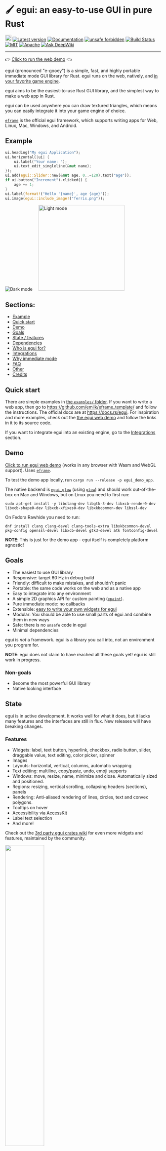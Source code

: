 # 🖌 egui: an easy-to-use GUI in pure Rust

[<img alt="github" src="https://img.shields.io/badge/github-emilk/egui-8da0cb?logo=github" height="20">](https://github.com/foxxcn/eguizh)
[![Latest version](https://img.shields.io/crates/v/egui.svg)](https://crates.io/crates/egui)
[![Documentation](https://docs.rs/egui/badge.svg)](https://docs.rs/egui)
[![unsafe forbidden](https://img.shields.io/badge/unsafe-forbidden-success.svg)](https://github.com/rust-secure-code/safety-dance/)
[![Build Status](https://github.com/foxxcn/eguizh/workflows/Rust/badge.svg)](https://github.com/foxxcn/eguizh/actions/workflows/rust.yml)
[![MIT](https://img.shields.io/badge/license-MIT-blue.svg)](https://github.com/foxxcn/eguizh/blob/main/LICENSE-MIT)
[![Apache](https://img.shields.io/badge/license-Apache-blue.svg)](https://github.com/foxxcn/eguizh/blob/main/LICENSE-APACHE)
[![Ask DeepWiki](https://deepwiki.com/badge.svg)](https://deepwiki.com/foxxcn/eguizh)

---

👉 [Click to run the web demo](https://www.egui.rs/#demo) 👈

egui (pronounced "e-gooey") is a simple, fast, and highly portable immediate mode GUI library for Rust. egui runs on the web, natively, and [in your favorite game engine](#integrations).

egui aims to be the easiest-to-use Rust GUI library, and the simplest way to make a web app in Rust.

egui can be used anywhere you can draw textured triangles, which means you can easily integrate it into your game engine of choice.

[`eframe`](https://github.com/foxxcn/eguizh/tree/main/crates/eframe) is the official egui framework, which supports writing apps for Web, Linux, Mac, Windows, and Android.

## Example

```rust
ui.heading("My egui Application");
ui.horizontal(|ui| {
    ui.label("Your name: ");
    ui.text_edit_singleline(&mut name);
});
ui.add(egui::Slider::new(&mut age, 0..=120).text("age"));
if ui.button("Increment").clicked() {
    age += 1;
}
ui.label(format!("Hello '{name}', age {age}"));
ui.image(egui::include_image!("ferris.png"));
```

<img alt="Dark mode" src="https://github.com/user-attachments/assets/3b446d29-99d8-4c82-86bb-4d8ef0516017"> &nbsp; &nbsp; <img alt="Light mode" src="https://github.com/user-attachments/assets/a5e7da93-89a8-4ba0-86b8-0fa2228a4f62" height="278">

## Sections:

- [Example](#example)
- [Quick start](#quick-start)
- [Demo](#demo)
- [Goals](#goals)
- [State / features](#state)
- [Dependencies](#dependencies)
- [Who is egui for?](#who-is-egui-for)
- [Integrations](#integrations)
- [Why immediate mode](#why-immediate-mode)
- [FAQ](#faq)
- [Other](#other)
- [Credits](#credits)

## Quick start

There are simple examples in [the `examples/` folder](https://github.com/foxxcn/eguizh/blob/main/examples/). If you want to write a web app, then go to <https://github.com/emilk/eframe_template/> and follow the instructions. The official docs are at <https://docs.rs/egui>. For inspiration and more examples, check out the [the egui web demo](https://www.egui.rs/#demo) and follow the links in it to its source code.

If you want to integrate egui into an existing engine, go to the [Integrations](#integrations) section.

## Demo

[Click to run egui web demo](https://www.egui.rs/#demo) (works in any browser with Wasm and WebGL support). Uses [`eframe`](https://github.com/foxxcn/eguizh/tree/main/crates/eframe).

To test the demo app locally, run `cargo run --release -p egui_demo_app`.

The native backend is [`egui_glow`](https://github.com/foxxcn/eguizh/tree/main/crates/egui_glow) (using [`glow`](https://crates.io/crates/glow)) and should work out-of-the-box on Mac and Windows, but on Linux you need to first run:

`sudo apt-get install -y libclang-dev libgtk-3-dev libxcb-render0-dev libxcb-shape0-dev libxcb-xfixes0-dev libxkbcommon-dev libssl-dev`

On Fedora Rawhide you need to run:

`dnf install clang clang-devel clang-tools-extra libxkbcommon-devel pkg-config openssl-devel libxcb-devel gtk3-devel atk fontconfig-devel`

**NOTE**: This is just for the demo app - egui itself is completely platform agnostic!

## Goals

- The easiest to use GUI library
- Responsive: target 60 Hz in debug build
- Friendly: difficult to make mistakes, and shouldn't panic
- Portable: the same code works on the web and as a native app
- Easy to integrate into any environment
- A simple 2D graphics API for custom painting ([`epaint`](https://docs.rs/epaint)).
- Pure immediate mode: no callbacks
- Extensible: [easy to write your own widgets for egui](https://github.com/foxxcn/eguizh/blob/main/crates/egui_demo_lib/src/demo/toggle_switch.rs)
- Modular: You should be able to use small parts of egui and combine them in new ways
- Safe: there is no `unsafe` code in egui
- Minimal dependencies

egui is _not_ a framework. egui is a library you call into, not an environment you program for.

**NOTE**: egui does not claim to have reached all these goals yet! egui is still work in progress.

### Non-goals

- Become the most powerful GUI library
- Native looking interface

## State

egui is in active development. It works well for what it does, but it lacks many features and the interfaces are still in flux. New releases will have breaking changes.

### Features

- Widgets: label, text button, hyperlink, checkbox, radio button, slider, draggable value, text editing, color picker, spinner
- Images
- Layouts: horizontal, vertical, columns, automatic wrapping
- Text editing: multiline, copy/paste, undo, emoji supports
- Windows: move, resize, name, minimize and close. Automatically sized and positioned.
- Regions: resizing, vertical scrolling, collapsing headers (sections), panels
- Rendering: Anti-aliased rendering of lines, circles, text and convex polygons.
- Tooltips on hover
- Accessibility via [AccessKit](https://accesskit.dev/)
- Label text selection
- And more!

Check out the [3rd party egui crates wiki](https://github.com/emilk/egui/wiki/3rd-party-egui-crates) for even more
widgets and features, maintained by the community.

<img src="https://github.com/user-attachments/assets/13e73b76-e456-42bd-8ec9-220802834268" width="50%">

Light Theme:

<img src="https://github.com/user-attachments/assets/2e38972c-a444-4894-b32f-47a2719cf369" width="50%">

## Dependencies

`egui` has a minimal set of default dependencies:

* [`ab_glyph`](https://crates.io/crates/ab_glyph)
* [`ahash`](https://crates.io/crates/ahash)
* [`bitflags`](https://crates.io/crates/bitflags)
* [`nohash-hasher`](https://crates.io/crates/nohash-hasher)
* [`parking_lot`](https://crates.io/crates/parking_lot)

Heavier dependencies are kept out of `egui`, even as opt-in.
All code in `egui` is Wasm-friendly (even outside a browser).

To load images into `egui` you can use the official [`egui_extras`](https://github.com/foxxcn/eguizh/tree/main/crates/egui_extras) crate.

[`eframe`](https://github.com/foxxcn/eguizh/tree/main/crates/eframe) on the other hand has a lot of dependencies, including [`winit`](https://crates.io/crates/winit), [`image`](https://crates.io/crates/image), graphics crates, clipboard crates, etc,

## Who is egui for?

egui aims to be the best choice when you want a simple way to create a GUI, or you want to add a GUI to a game engine.

If you are not using Rust, egui is not for you. If you want a GUI that looks native, egui is not for you. If you want something that doesn't break when you upgrade it, egui isn't for you (yet).

But if you are writing something interactive in Rust that needs a simple GUI, egui may be for you.

## Integrations

egui is built to be easy to integrate into any existing game engine or platform you are working on.
egui itself doesn't know or care on what OS it is running or how to render things to the screen - that is the job of the egui integration.

An integration needs to do the following each frame:

- **Input**: Gather input (mouse, touches, keyboard, screen size, etc) and give it to egui
- Call into the application GUI code
- **Output**: Handle egui output (cursor changes, paste, texture allocations, …)
- **Painting**: Render the triangle mesh egui produces (see [OpenGL example](https://github.com/foxxcn/eguizh/blob/main/crates/egui_glow/src/painter.rs))

### Official integrations

These are the official egui integrations:

- [`eframe`](https://github.com/foxxcn/eguizh/tree/main/crates/eframe) for compiling the same app to web/wasm and desktop/native. Uses `egui-winit` and `egui_glow` or `egui-wgpu`
- [`egui_glow`](https://github.com/foxxcn/eguizh/tree/main/crates/egui_glow) for rendering egui with [glow](https://github.com/grovesNL/glow) on native and web, and for making native apps
- [`egui-wgpu`](https://github.com/foxxcn/eguizh/tree/main/crates/egui-wgpu) for [wgpu](https://crates.io/crates/wgpu) (WebGPU API)
- [`egui-winit`](https://github.com/foxxcn/eguizh/tree/main/crates/egui-winit) for integrating with [winit](https://github.com/rust-windowing/winit)

### 3rd party integrations

Check the wiki to find [3rd party integrations](https://github.com/emilk/egui/wiki/3rd-party-integrations)
and [egui crates](https://github.com/emilk/egui/wiki/3rd-party-egui-crates).

### Writing your own egui integration

Missing an integration for the thing you're working on? Create one, it's easy!
See <https://docs.rs/egui/latest/egui/#integrating-with-egui>.

## Why immediate mode

`egui` is an [immediate mode GUI library](https://en.wikipedia.org/wiki/Immediate_mode_GUI), as opposed to a _retained mode_ GUI library. The difference between retained mode and immediate mode is best illustrated with the example of a button: In a retained GUI you create a button, add it to some UI and install some on-click handler (callback). The button is retained in the UI, and to change the text on it you need to store some sort of reference to it. By contrast, in immediate mode you show the button and interact with it immediately, and you do so every frame (e.g. 60 times per second). This means there is no need for any on-click handler, nor to store any reference to it. In `egui` this looks like this: `if ui.button("Save file").clicked() { save(file); }`.

A more detailed description of immediate mode can be found [in the `egui` docs](https://docs.rs/egui/latest/egui/#understanding-immediate-mode).

There are advantages and disadvantages to both systems.

The short of it is this: immediate mode GUI libraries are easier to use, but less powerful.

### Advantages of immediate mode

#### Usability

The main advantage of immediate mode is that the application code becomes vastly simpler:

- You never need to have any on-click handlers and callbacks that disrupts your code flow.
- You don't have to worry about a lingering callback calling something that is gone.
- Your GUI code can easily live in a simple function (no need for an object just for the UI).
- You don't have to worry about app state and GUI state being out-of-sync (i.e. the GUI showing something outdated), because the GUI isn't storing any state - it is showing the latest state _immediately_.

In other words, a whole lot of code, complexity and bugs are gone, and you can focus your time on something more interesting than writing GUI code.

### Disadvantages of immediate mode

#### Layout

The main disadvantage of immediate mode is it makes layout more difficult. Say you want to show a small dialog window in the center of the screen. To position the window correctly the GUI library must first know the size of it. To know the size of the window the GUI library must first layout the contents of the window. In retained mode this is easy: the GUI library does the window layout, positions the window, then checks for interaction ("was the OK button clicked?").

In immediate mode you run into a paradox: to know the size of the window, we must do the layout, but the layout code also checks for interaction ("was the OK button clicked?") and so it needs to know the window position _before_ showing the window contents. This means we must decide where to show the window _before_ we know its size!

This is a fundamental shortcoming of immediate mode GUIs, and any attempt to resolve it comes with its own downsides.

One workaround is to store the size and use it the next frame. This produces a frame-delay for the correct layout, producing occasional flickering the first frame something shows up. `egui` does this for some things such as windows and grid layouts.

The "first-frame jitter" can be covered up with an extra _pass_, which egui supports via `Context::request_discard`.
The downside of this is the added CPU cost of a second pass, so egui only does this in very rare circumstances (the majority of frames are single-pass).

For "atomic" widgets (e.g. a button) `egui` knows the size before showing it, so centering buttons, labels etc is possible in `egui` without any special workarounds.

See [this issue](https://github.com/emilk/egui/issues/4378) for more.

#### CPU usage

Since an immediate mode GUI does a full layout each frame, the layout code needs to be quick. If you have a very complex GUI this can tax the CPU. In particular, having a very large UI in a scroll area (with very long scrollback) can be slow, as the content needs to be laid out each frame.

If you design the GUI with this in mind and refrain from huge scroll areas (or only lay out the part that is in view) then the performance hit is generally pretty small. For most cases you can expect `egui` to take up 1-2 ms per frame, but `egui` still has a lot of room for optimization (it's not something I've focused on yet). `egui` only repaints when there is interaction (e.g. mouse movement) or an animation, so if your app is idle, no CPU is wasted.

If your GUI is highly interactive, then immediate mode may actually be more performant compared to retained mode. Go to any web page and resize the browser window, and you'll notice that the browser is very slow to do the layout and eats a lot of CPU doing it. Resize a window in `egui` by contrast, and you'll get smooth 60 FPS at no extra CPU cost.

#### IDs

There are some GUI state that you want the GUI library to retain, even in an immediate mode library such as `egui`. This includes position and sizes of windows and how far the user has scrolled in some UI. In these cases you need to provide `egui` with a seed of a unique identifier (unique within the parent UI). For instance: by default `egui` uses the window titles as unique IDs to store window positions. If you want two windows with the same name (or one window with a dynamic name) you must provide some other ID source to `egui` (some unique integer or string).

`egui` also needs to track which widget is being interacted with (e.g. which slider is being dragged). `egui` uses unique IDs for this as well, but in this case the IDs are automatically generated, so there is no need for the user to worry about it. In particular, having two buttons with the same name is no problem (this is in contrast with [`Dear ImGui`](https://github.com/ocornut/imgui)).

Overall, ID handling is a rare inconvenience, and not a big disadvantage.

## FAQ

Also see [GitHub Discussions](https://github.com/emilk/egui/discussions/categories/q-a).

### Can I use `egui` with non-latin characters?

Yes! But you need to install your own font (`.ttf` or `.otf`) using [`Context::set_fonts`](https://docs.rs/egui/latest/egui/struct.Context.html#method.set_fonts).

### Can I customize the look of egui?

Yes! You can customize the colors, spacing, fonts and sizes of everything using `Context::set_style`.

This is not yet as powerful as say CSS, [but this is going to improve](https://github.com/emilk/egui/issues/3284).

Here is an example (from https://github.com/a-liashenko/TinyPomodoro):

<img src="https://github.com/user-attachments/assets/e6107237-2547-41d6-996b-9a20ae0345ab" width="50%">

### How do I use egui with `async`?

If you call `.await` in your GUI code, the UI will freeze, which is very bad UX. Instead, keep the GUI thread non-blocking and communicate with any concurrent tasks (`async` tasks or other threads) with something like:

- Channels (e.g. [`std::sync::mpsc::channel`](https://doc.rust-lang.org/std/sync/mpsc/fn.channel.html)). Make sure to use [`try_recv`](https://doc.rust-lang.org/std/sync/mpsc/struct.Receiver.html#method.try_recv) so you don't block the gui thread!
- `Arc<Mutex<Value>>` (background thread sets a value; GUI thread reads it)
- [`poll_promise::Promise`](https://docs.rs/poll-promise)
- [`eventuals::Eventual`](https://docs.rs/eventuals/latest/eventuals/struct.Eventual.html)
- [`tokio::sync::watch::channel`](https://docs.rs/tokio/latest/tokio/sync/watch/fn.channel.html)

### How do I create a file dialog?

The async version of [rfd](https://docs.rs/rfd/latest/rfd/) supports both native and Wasm. See example app here https://github.com/woelper/egui_pick_file which also has a demo available via [gitub pages](https://woelper.github.io/egui_pick_file/).

### What about accessibility, such as screen readers?

egui includes optional support for [AccessKit](https://accesskit.dev/), which currently implements the native accessibility APIs on Windows and macOS. This feature is enabled by default in eframe. For platforms that AccessKit doesn't yet support, including web, there is an experimental built-in screen reader; in [the web demo](https://www.egui.rs/#demo) you can enable it in the "Backend" tab.

The original discussion of accessibility in egui is at <https://github.com/emilk/egui/issues/167>. Now that AccessKit support is merged, providing a strong foundation for future accessibility work, please open new issues on specific accessibility problems.

### What is the difference between [egui](https://docs.rs/egui) and [eframe](https://github.com/foxxcn/eguizh/tree/main/crates/eframe)?

`egui` is a 2D user interface library for laying out and interacting with buttons, sliders, etc.
`egui` has no idea if it is running on the web or natively, and does not know how to collect input or show things on screen.
That is the job of _the integration_ or _backend_.

It is common to use `egui` from a game engine (using e.g. [`bevy_egui`](https://docs.rs/bevy_egui)),
but you can also use `egui` stand-alone using `eframe`. `eframe` has integration for web and native, and handles input and rendering.
The _frame_ in `eframe` stands both for the frame in which your egui app resides and also for "framework" (`eframe` is a framework, `egui` is a library).

### How do I render 3D stuff in an egui area?

There are multiple ways to combine egui with 3D. The simplest way is to use a 3D library and have egui sit on top of the 3D view. See for instance [`bevy_egui`](https://github.com/mvlabat/bevy_egui) or [`three-d`](https://github.com/asny/three-d).

If you want to embed 3D into an egui view there are two options:

#### `Shape::Callback`

Example:
* <https://github.com/emilk/egui/blob/main/examples/custom_3d_glow/src/main.rs>

`Shape::Callback` will call your code when egui gets painted, to show anything using whatever the background rendering context is. When using [`eframe`](https://github.com/foxxcn/eguizh/tree/main/crates/eframe) this will be [`glow`](https://github.com/grovesNL/glow). Other integrations will give you other rendering contexts, if they support `Shape::Callback` at all.

#### Render-to-texture

You can also render your 3D scene to a texture and display it using [`ui.image(…)`](https://docs.rs/egui/latest/egui/struct.Ui.html#method.image). You first need to convert the native texture to an [`egui::TextureId`](https://docs.rs/egui/latest/egui/enum.TextureId.html), and how to do this depends on the integration you use.

Examples:

- Using [`egui-miniquad`](https://github.com/not-fl3/egui-miniquad): https://github.com/not-fl3/egui-miniquad/blob/master/examples/render_to_egui_image.rs

## Other

### Conventions and design choices

All coordinates are in screen space coordinates, with (0, 0) in the top left corner

All coordinates are in logical "points" which may consist of many physical pixels.

All colors have premultiplied alpha, unless otherwise stated.

egui uses the builder pattern for construction widgets. For instance: `ui.add(Label::new("Hello").text_color(RED));` I am not a big fan of the builder pattern (it is quite verbose both in implementation and in use) but until Rust has named, default arguments it is the best we can do. To alleviate some of the verbosity there are common-case helper functions, like `ui.label("Hello");`.

Instead of using matching `begin/end` style function calls (which can be error prone) egui prefers to use `FnOnce` closures passed to a wrapping function. Lambdas are a bit ugly though, so I'd like to find a nicer solution to this. More discussion of this at <https://github.com/emilk/egui/issues/1004#issuecomment-1001650754>.

egui uses a single `RwLock` for short-time locks on each access of `Context` data. This is to leave implementation simple and transactional and allow users to run their UI logic in parallel. Instead of creating mutex guards, egui uses closures passed to a wrapping function, e.g. `ctx.input(|i| i.key_down(Key::A))`. This is to make it less likely that a user would accidentally double-lock the `Context`, which would lead to a deadlock.

### Inspiration

The one and only [Dear ImGui](https://github.com/ocornut/imgui) is a great Immediate Mode GUI for C++ which works with many backends. That library revolutionized how I think about GUI code and turned GUI programming from something I hated to do to something I now enjoy.

### Name

The name of the library and the project is "egui" and pronounced as "e-gooey". Please don't write it as "EGUI".

The library was originally called "Emigui", but was renamed to "egui" in 2020.

## Credits

egui author and maintainer: Emil Ernerfeldt ([@emilk](https://github.com/emilk)).

Notable contributions by:

* [@n2](https://github.com/n2): [Mobile web input and IME support](https://github.com/emilk/egui/pull/253)
* [@optozorax](https://github.com/optozorax): [Arbitrary widget data storage](https://github.com/emilk/egui/pull/257)
* [@quadruple-output](https://github.com/quadruple-output): [Multitouch](https://github.com/emilk/egui/pull/306)
* [@EmbersArc](https://github.com/EmbersArc): [Plots](https://github.com/emilk/egui/pulls?q=+is%3Apr+author%3AEmbersArc)
* [@AsmPrgmC3](https://github.com/AsmPrgmC3): [Proper sRGBA blending for web](https://github.com/emilk/egui/pull/650)
* [@AlexApps99](https://github.com/AlexApps99): [`egui_glow`](https://github.com/emilk/egui/pull/685)
* [@mankinskin](https://github.com/mankinskin): [Context menus](https://github.com/emilk/egui/pull/543)
* [@KentaTheBugMaker](https://github.com/KentaTheBugMaker): [Port glow painter to web](https://github.com/emilk/egui/pull/868)
* [@danielkeller](https://github.com/danielkeller): [`Context` refactor](https://github.com/emilk/egui/pull/1050)
* [@MaximOsipenko](https://github.com/MaximOsipenko): [`Context` lock refactor](https://github.com/emilk/egui/pull/2625)
* [@mwcampbell](https://github.com/mwcampbell): [AccessKit](https://github.com/AccessKit/accesskit) [integration](https://github.com/emilk/egui/pull/2294)
* [@hasenbanck](https://github.com/hasenbanck), [@s-nie](https://github.com/s-nie), [@Wumpf](https://github.com/Wumpf): [`egui-wgpu`](https://github.com/emilk/egui/tree/main/crates/egui-wgpu)
* [@jprochazk](https://github.com/jprochazk): [egui image API](https://github.com/emilk/egui/issues/3291)
* And [many more](https://github.com/emilk/egui/graphs/contributors?type=a).

egui is licensed under [MIT](LICENSE-MIT) OR [Apache-2.0](LICENSE-APACHE).

- The flattening algorithm for the cubic bezier curve and quadratic bezier curve is from [lyon_geom](https://docs.rs/lyon_geom/latest/lyon_geom/)

Default fonts:

- `emoji-icon-font.ttf`: [Copyright (c) 2014 John Slegers](https://github.com/jslegers/emoji-icon-font) , MIT License
- `SourceCodePro-Regular.ttf`: <https://github.com/adobe-fonts/source-code-pro>, [SIL Open Font License](https://scripts.sil.org/cms/scripts/page.php?site_id=nrsi&id=OFL)
- `NotoEmoji-Regular.ttf`: [google.com/get/noto](https://google.com/get/noto), [SIL Open Font License](https://scripts.sil.org/cms/scripts/page.php?site_id=nrsi&id=OFL)
- `SourceHanSerifCN-VF.ttf OR SourceHanSansCN-VF.ttf`:<https://github.com/adobe-fonts/source-han-sans>, [SIL Open Font License](https://scripts.sil.org/cms/scripts/page.php?site_id=nrsi&id=OFL)

---
